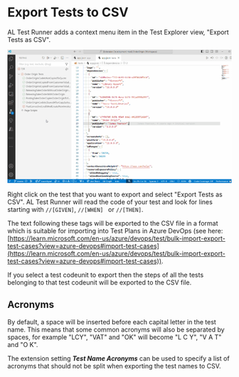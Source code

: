 # Export Tests to CSV
AL Test Runner adds a context menu item in the Test Explorer view, "Export Tests as CSV".

![](../images/export-test-as-csv.gif)

Right click on the test that you want to export and select "Export Tests as CSV". AL Test Runner will read the code of your test and look for lines starting with ```//[GIVEN]```, ```//[WHEN] ``` or ```//[THEN]```.

The text following these tags will be exported to the CSV file in a format which is suitable for importing into Test Plans in Azure DevOps (see here: [https://learn.microsoft.com/en-us/azure/devops/test/bulk-import-export-test-cases?view=azure-devops#import-test-cases](https://learn.microsoft.com/en-us/azure/devops/test/bulk-import-export-test-cases?view=azure-devops#import-test-cases)).

If you select a test codeunit to export then the steps of all the tests belonging to that test codeunit will be exported to the CSV file.

## Acronyms
By default, a space will be inserted before each capital letter in the test name. This means that some common acronyms will also be separated by spaces, for example "LCY", "VAT" and "OK" will become "L C Y", "V A T" and "O K".

The extension setting _**Test Name Acronyms**_ can be used to specify a list of acronyms that should not be split when exporting the test names to CSV.